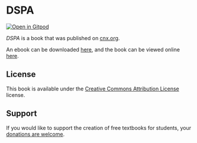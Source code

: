 # DSPA

[![Open in Gitpod](https://gitpod.io/button/open-in-gitpod.svg)](https://gitpod.io/from-referrer/)

_DSPA_ is a book that was published on [cnx.org](https://cnx.org/).

An ebook can be downloaded [here](https://github.com/cnx-user-books/cnxbook-dspa/releases/latest), and the book can be viewed online [here](https://github.com/cnx-user-books/cnxbook-dspa/releases/latest).

## License
This book is available under the [Creative Commons Attribution License](./LICENSE) license.

## Support
If you would like to support the creation of free textbooks for students, your [donations are welcome](https://riceconnect.rice.edu/donation/support-openstax-banner).
